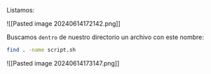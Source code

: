 
Listamos:

![[Pasted image 20240614172142.png]]

Buscamos ``dentro`` de nuestro directorio un archivo con este nombre:

```Bash
find . -name script.sh
```

![[Pasted image 20240614173147.png]]